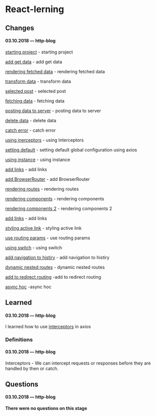 # React-lerning

## Changes

#### 03.10.2018 — http-blog
[starting project](https://github.com/Mikele11/React-lerning/commit/6fdbae86da10e9456119b423bb6fb8819db5bbfd) - starting project

[add get data](https://github.com/Mikele11/React-lerning/commit/b04855dbd04f3bc73c0c87bdbd99400c5e9225fc) - add get data

[rendering fetched data](https://github.com/Mikele11/React-lerning/commit/933a6be82bafac80a6aacc430787cc2b0cddb6aa) - rendering fetched data

[transform data](https://github.com/Mikele11/React-lerning/commit/a74f1920a43f19f01db7c94726fe611e212c346e) - transform data

[selected post](https://github.com/Mikele11/React-lerning/commit/c9f3e191a0fb2b02a310a6785595f9abb33aa1c6) - selected post

[fetching data](https://github.com/Mikele11/React-lerning/commit/805f3b08be0113c4552735bb55cc75d60de6b026) - fetching data

[posting data to server](https://github.com/Mikele11/React-lerning/commit/6c2f27a867c64665a7e81f7b2c6e00f2eefbd5b6) - posting data to server

[delete data](https://github.com/Mikele11/React-lerning/commit/dfc1105e0664cb3fa1540ab45c40a0bd7b9da36e) - delete data

[catch error](https://github.com/Mikele11/React-lerning/commit/20b93399aa65948492c6e5319382bbb7fd4883dc) - catch error

[using inerceptors](https://github.com/Mikele11/React-lerning/commit/006cb92b591bafe0fdf367351ac799bd580ffc26) - using Interceptors

[setting default](https://github.com/Mikele11/React-lerning/commit/bd3c182f075ad265e91133ffdeeacdee035bdcd0) - setting default global configuration using axios

[using instance](https://github.com/Mikele11/React-lerning/commit/76b3d7fc77d6c5198d2f301a22196a92da273b1b) - using instance

[add links](https://github.com/Mikele11/React-lerning/commit/60c95249e3b827a869f777f7d3ba58b5b3ab6d3b) - add links

[add BrowserRouter](https://github.com/Mikele11/React-lerning/commit/de9aac23f3504ab03e6cfb248b5f1ec90858108a) - add BrowserRouter

[rendering routes](https://github.com/Mikele11/React-lerning/commit/57940ceba4f3fa764162beaea2f3de1a817eae4a) - rendering routes

[rendering components](https://github.com/Mikele11/React-lerning/commit/d12cecb2ea0fccfc3fa522e50d053c76d358a50f) - rendering components

[rendering components 2](https://github.com/Mikele11/React-lerning/commit/7a872c6b82082dd78f893d4445cb4b48c00f64a8) - rendering components 2

[add links](https://github.com/Mikele11/React-lerning/commit/fa58a4e19c6f1b226dd1ec34b55a9e5a09a81f18) - add links

[styling active link](https://github.com/Mikele11/React-lerning/commit/8a27b301ecdab77ab7414efdb326f82f31f1dc2b) - styling active link

[use routing params](https://github.com/Mikele11/React-lerning/commit/52f7acaeb5ddc4d0df137a0714ffbc253c008e67) - use routing params

[using switch](https://github.com/Mikele11/React-lerning/commit/6464817cb94513a69938b19cd7311a3177a3fed2) - using switch

[add navigation to histiry](https://github.com/Mikele11/React-lerning/commit/8914cf7509f389c3e565e74ff766a4b18cb89e5f) - add navigation to histiry

[dynamic nested routes](https://github.com/Mikele11/React-lerning/commit/2b31092f4b89a7f750f10b01e3873a796a934099) - dynamic nested routes

[add to redirect routing](https://github.com/Mikele11/React-lerning/commit/ebc1c224ad70473792c19c8fdefe644a1b641f84) -add to redirect routing

[async hoc](https://github.com/Mikele11/React-lerning/commit/1d1a02c00eb248264cbee6bde5e503dc5d128e8d) -async hoc

## Learned

#### 03.10.2018 — http-blog

I learned how to use [interceptors](#interceptors) in axios


### Definitions

#### 03.10.2018 — http-blog

<a name="interceptors"></a>Interceptors - We can intercept requests or responses before they are handled by then or catch.

## Questions

#### 03.10.2018 — http-blog

**There were no questions on this stage**